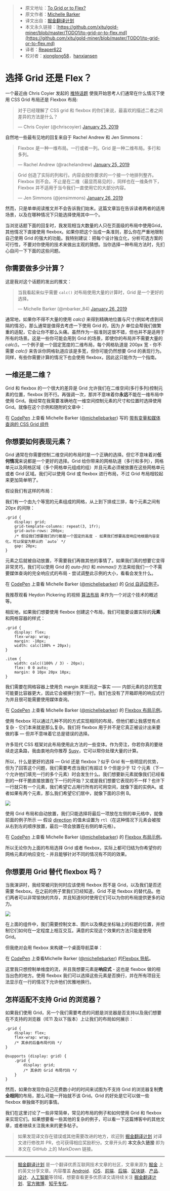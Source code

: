 > * 原文地址：[To Grid or to Flex?](https://css-irl.info/to-grid-or-to-flex/)
> * 原文作者：[Michelle Barker](https://twitter.com/mbarker_84)
> * 译文出自：[掘金翻译计划](https://github.com/xitu/gold-miner)
> * 本文永久链接：[https://github.com/xitu/gold-miner/blob/master/TODO1/to-grid-or-to-flex.md](https://github.com/xitu/gold-miner/blob/master/TODO1/to-grid-or-to-flex.md)
> * 译者：[Reaper622](https://github.com/Reaper622)
> * 校对者：[xionglong58](https://github.com/xionglong58)，[hanxiansen](https://github.com/hanxiansen)

# 选择 Grid 还是 Flex？

一个最近由 Chris Coyier 发起的 [推特话题](https://twitter.com/chriscoyier/status/1088827201468813312) 使我开始思考人们通常在什么情况下使用 CSS Grid 布局还是 Flexbox 布局:

> 对于已经理解了 CSS grid 和 flexbox 的你们来说，最喜欢的描述二者之间差异的方法是什么？
> 
> — Chris Coyier (@chriscoyier) [January 25, 2019](https://twitter.com/chriscoyier/status/1088827201468813312?ref_src=twsrc%5Etfw)

自然地一些最有见地的回复来自于 Rachel Andrew 和 Jen Simmons：

> Flexbox 是一种一维布局。一行或者一列。Grid 是一种二维布局。多行和多列。
> 
> — Rachel Andrew (@rachelandrew) [January 25, 2019](https://twitter.com/rachelandrew/status/1088827732874747910?ref_src=twsrc%5Etfw)

> Grid 创造了实际的列和行。内容会按你要求的一个接一个地排列整齐。Flexbox 则不会。不止是在二维（最显而易见的），同样也在一维条件下，Flexbox 并不适用于当今我们一直使用它的大部分内容。
> 
> — Jen Simmons (@jensimmons) [January 26, 2019](https://twitter.com/jensimmons/status/1089181330133450752?ref_src=twsrc%5Etfw)

然而，只是单单阅读推文并不会告诉我们始末。这篇文章旨在告诉读者两者的适用场景，以及在哪种情况下只能选择使用其中一个。

当浏览话题下面的回复时，我发现相当大数量的人只在页面级的布局中使用Grid，其他情况下直接使用 flexbox。如果你把这个当成一条准则，那么你在严重地限制自己使用 Grid 的强大的功能。我特别建议：把每个设计独立化，分析可选方案的可行性，不要对你使用的技术来做出主观的猜想。当你选择一种布局方法时，先扪心自问一下下面的这些问题。

## 你需要做多少计算？

这是我对这个话题的发出的推文：

> 当我看起来似乎需要 `calc()` 对布局使用大量的计算时，Grid 是一个更好的选择。
> 
> — Michelle Barker (@mbarker_84) [January 26, 2019](https://twitter.com/mbarker_84/status/1089182216020742144?ref_src=twsrc%5Etfw)

通常地，如果你不得不大量的使用 _calc()_ 来得到精确地位置与尺寸(例如考虑到间隔的情况)，那么通常是值得去考虑一下使用 Grid 的，因为 _fr_ 单位会帮我们做繁重的适配，它会让你不那么头痛。虽然作为一般准则这很不错，但也并不是适用于所有的场景。这是一些你可能会用到 Grid 的场景，即使你的布局并不需要大量的 _calc()_。一个例子是一个固定宽度的二维布局，每个网格轨道是 200px 宽 - 你不需要 _calc()_ 来告诉你网格轨道应该是多宽，但你可能仍然想要 Grid 的表现行为。同样，有些你需要计算的情况下也会使用 flexbox，因此这只能作为一个指南。

## 一维还是二维？

Grid 和 flexbox 的一个很大的差异是 Grid 允许我们在二维空间(多行多列)控制元素的位置，flexbox 则不行。再强调一次，那并不意味着你**永远**不能在一维布局中使用 Grid。我经常在我需要准确地在一维空间控制元素的尺寸和位置时选择使用 Grid。就像在这个示例和随附的文章中：

在 [CodePen](https://codepen.io) 上查看 Michelle Barker ([@michellebarker](https://codepen.io/michellebarker)) 写的 [带有变量和媒体查询的 CSS Grid 组件](https://codepen.io/michellebarker/pen/XBPMZZ/)

## 你想要如何表现元素？

Grid 通常在你需要控制二维空间的布局时是一个正确的选择。但它不意味着对**任何情况**来说都是一个更好的选择。Grid 给你带来的网格轨道（多行和多列），网格单元以及网格区域（多个网格单元组成的组）并且元素必须被放置在这些网格单元或者 Grid 区域。我们可以使用 Grid 或 flexbox 进行布局，不过 Grid 布局相较起来更加简单明了。

假设我们有这样的布局：

我们有一个由九个等宽的元素组成的网格，从上到下排成三排，每个元素之间有 20px 的间隙：

```
.grid {
	display: grid;
	grid-template-columns: repeat(3, 1fr);
	grid-auto-rows: 200px;
	/* 假设我们想要我们的行都是一个固定的高度 - 如果我们想要高度响应地根据内容变化，可以保留为默认的 `auto` */
	gap: 20px;
}
```

元素之后就被自动放置，不需要我们再做其他的事情了。如果我们真的想要它变得非常灵巧，我们可以使用 Grid 的 _auto-fit()_ 和 _minmax()_ 方法来给我们一个不需要媒体查询的完全响应式的布局 - 尝试调整此示例的大小，看看会发生什么。

在 [CodePen](https://codepen.io) 上查看 Michelle Barker ([@michellebarker](https://codepen.io/michellebarker)) 的 [Grid 自适应例子](https://codepen.io/michellebarker/pen/bzvGaE/)。

我推荐观看 Heydon Pickering 的视频 [算法布局](https://www.youtube.com/watch?v=qOUtkN6M52M) 来作为一个对这个技术的概述等。

相反地，如果我们想要使用 flexbox 创建这个布局，我们可能要设置实际的**元素**和网格容器的样式：

```
.grid {
	display: flex;
	flex-wrap: wrap;
	margin: -10px;
	width: calc(100% + 20px);
}

.item {
	width: calc((100% / 3) - 20px);
	flex: 0 0 auto;
	margin: 0 10px 20px 10px;
}
```

我们需要在网格容器上使用负 margin 来抵消这一事实 —— 内部元素的总的宽度可能要比容器更大，因此它会被换行到下一行。我们也没有了开箱即用的响应式行为并且很可能需要使用媒体查询。

在 [CodePen](https://codepen.io) 上查看 Michelle Barker ([@michellebarker](https://codepen.io/michellebarker)) 的 [Flexbox 布局示例](https://codepen.io/michellebarker/pen/VgXwRJ/)。

使用 flexbox 可以通过几种不同的方式实现相同的布局，但他们都让我感觉有点复杂 - 它们本来就是那么复杂。我们将 flexbox 用于并不是它真正被设计出来要做的事 — 但并不意味着它总是错误的选择。

许多现代 CSS 框架对此布局使用此方法的一些变体。作为旁注，你若你真的要继续走这条路，我由衷地向你推荐 [Susy](https://oddbird.net/susy/)，它可以帮你处理大量的计算。

所以，什么是更好的选择 — Grid 还是 flexbox？似乎 Grid 有一些明显的优势，但为了回答这个问题，我们需要考虑当我们有超过 9 个但是少于 12 个元素（下一个允许他们填充一行的多个元素）时会发生什么。我们想要新元素就像我们已经看到的一样干脆直接放置在下一行的开始？又或是我们想要它表现的不一样？也许下一行就只有一个元素，我们希望它占用行所有的可用空间，就像下面的实例A。或者如果有两个元素，那么我们希望它们居中，就像下面的示例 B。

![](https://css-irl.info/to-grid-or-to-flex-01-54d85b1a963bc8bd56c67de60a19a9e8.svg)

使用 Grid 布局和自动放置，我们只能选择将最后一项放在左侧的单元格中，就像前面的例子所示 — 假设 [direction](https://developer.mozilla.org/en-US/docs/Web/CSS/direction) 的值未设置为 `rtl`（在这种情况下元素会被按从右到左的顺序放置，最后一项会放置在右侧的单元格）。

在 [CodePen](https://codepen.io) 上查看 Michelle Barker ([@michellebarker](https://codepen.io/michellebarker)) 的 [Flexbox 布局示例](https://codepen.io/michellebarker/pen/MLVYOq/)。

所以无论你为上面的布局选择 Grid 或者 flexbox，实际上都可归结为你希望你的网格元素的响应变化 - 并且能够针对不同的情况有不同的效果。

## 你想要用 Grid 替代 flexbox 吗？

当我演讲时，我经常被问到何时应该使用 flexbox 而不是 Grid，以及我们是否还需要 flexbox。在之前的例子里我们已经知道，Grid 不是 flexbox 的替代品。他们两者可以非常愉快的共存，并且知道何时使用它们可以为你的布局提供更多的动力。

![](https://css-irl.info/static/6620e303da7ceffb7ab2f86645b0f72c/893a4/to-grid-or-to-flex-02.jpg)

在上面的组件中，我们需要控制文本、图片以及横走坐标轴上的标题的位置，并控制它们如何在一定程度上相互交互。满意的实现这个效果的方法只能是使用 Grid。

但我绝对会用 flexbox 来构建一个桌面导航菜单：

在 [CodePen](https://codepen.io) 上查看Michelle Barker ([@michellebarker](https://codepen.io/michellebarker)) 的[Flexbox 导航](https://codepen.io/michellebarker/pen/bzvNmL/)。

这里我只想控制单维度的流，并且我想要元素是**响应式** - 这也是 flexbox 做的相当出色的地方。使用 flexbox 我们可以选择这些元素是否换行，并在所有项目无法显示在一行的情况下允许他们优雅地换行。

## 怎样适配不支持 Grid 的浏览器？

如果我们使用 Grid，另一个我们需要考虑的问题是浏览器是否支持以及我们想要在不支持的浏览器（IE11 及以下版本）上让我们的布局如何展示：

```
.grid {
	display: flex;
	flex-wrap: wrap;
	/* 其余的后备布局代码 */
}

@supports (display: grid) {
	.grid {
		display: grid;
		/* 其余的 Grid 布局代码 */
	}
}
```

然而，如果你发现你自己花费数小时的时间来试图为不支持 Grid 的浏览器复制**完全相同**的布局，那么可能一开始就不该 Grid。Grid 的好处是它可以做一些 flexbox 单独做不到的事情。

我们在这里讨论了一些非常简单，常见的布局的例子和如何使用 Grid 和 flexbox 来实现它们。如果想要看一些其他的复杂的例子，可以看一下这篇博客中的其他文章，或者继续关注我未来的更多帖子。

> 如果发现译文存在错误或其他需要改进的地方，欢迎到 [掘金翻译计划](https://github.com/xitu/gold-miner) 对译文进行修改并 PR，也可获得相应奖励积分。文章开头的 **本文永久链接** 即为本文在 GitHub 上的 MarkDown 链接。

---

> [掘金翻译计划](https://github.com/xitu/gold-miner) 是一个翻译优质互联网技术文章的社区，文章来源为 [掘金](https://juejin.im) 上的英文分享文章。内容覆盖 [Android](https://github.com/xitu/gold-miner#android)、[iOS](https://github.com/xitu/gold-miner#ios)、[前端](https://github.com/xitu/gold-miner#前端)、[后端](https://github.com/xitu/gold-miner#后端)、[区块链](https://github.com/xitu/gold-miner#区块链)、[产品](https://github.com/xitu/gold-miner#产品)、[设计](https://github.com/xitu/gold-miner#设计)、[人工智能](https://github.com/xitu/gold-miner#人工智能)等领域，想要查看更多优质译文请持续关注 [掘金翻译计划](https://github.com/xitu/gold-miner)、[官方微博](http://weibo.com/juejinfanyi)、[知乎专栏](https://zhuanlan.zhihu.com/juejinfanyi)。
